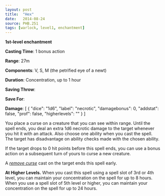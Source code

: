 ```yaml
---
layout: post
title:  "Hex"
date:   2014-08-24
source: PHB.251
tags: [warlock, level1, enchantment]
---
```


**1st-level enchantment**

**Casting Time**: 1 bonus action

**Range**: 27m

**Components**: V, S, M (the petrified eye of a newt)

**Duration**: Concentration, up to 1 hour

**Saving Throw**:

**Save For**:

**Damage**: [ { "dice": "1d6", "label": "necrotic", "damagebonus": 0, "addstat": false, "prof": false, "higherlevels": "" } ]

You place a curse on a creature that you can see within range. Until the spell ends, you deal an extra 1d6 necrotic damage to the target whenever you hit it with an attack. Also choose one ability when you cast the spell. The target has disadvantage on ability checks made with the chosen ability.

If the target drops to 0 hit points before this spell ends, you can use a bonus action on a subsequent turn of yours to curse a new creature.

A *[remove curse](../remove-curse/)* cast on the target ends this spell early.

**At Higher Levels.** When you cast this spell using a spell slot of 3rd or 4th level, you can maintain your concentration on the spell for up to 8 hours. When you use a spell slot of 5th level or higher, you can maintain your concentration on the spell for up to 24 hours.